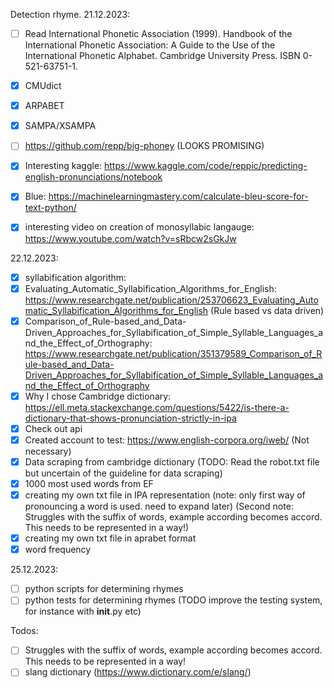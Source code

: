 Detection rhyme.
21.12.2023:
- [ ] Read International Phonetic Association (1999). Handbook of the International Phonetic Association: A Guide to the Use of the International Phonetic Alphabet. Cambridge University Press. ISBN 0-521-63751-1.
- [x] CMUdict
- [x] ARPABET
- [x] SAMPA/XSAMPA
- [ ] https://github.com/repp/big-phoney (LOOKS PROMISING)
- [x] Interesting kaggle: https://www.kaggle.com/code/reppic/predicting-english-pronunciations/notebook
- [x] Blue: https://machinelearningmastery.com/calculate-bleu-score-for-text-python/
- [x] interesting video on creation of monosyllabic langauge: https://www.youtube.com/watch?v=sRbcw2sGkJw


22.12.2023:
- [x] syllabification algorithm:
- [x] Evaluating_Automatic_Syllabification_Algorithms_for_English: https://www.researchgate.net/publication/253706623_Evaluating_Automatic_Syllabification_Algorithms_for_English (Rule based vs data driven)
- [x] Comparison_of_Rule-based_and_Data-Driven_Approaches_for_Syllabification_of_Simple_Syllable_Languages_and_the_Effect_of_Orthography:
https://www.researchgate.net/publication/351379589_Comparison_of_Rule-based_and_Data-Driven_Approaches_for_Syllabification_of_Simple_Syllable_Languages_and_the_Effect_of_Orthography
- [x] Why I chose Cambridge dictionary: https://ell.meta.stackexchange.com/questions/5422/is-there-a-dictionary-that-shows-pronunciation-strictly-in-ipa
- [x] Check out api
- [x] Created account to test: https://www.english-corpora.org/iweb/ (Not necessary)
- [x] Data scraping from cambridge dictionary (TODO: Read the robot.txt file but uncertain of the guideline for data scraping)
- [x] 1000 most used words from EF
- [x] creating my own txt file in IPA representation (note: only first way of pronouncing a word is used. need to expand later) (Second note: Struggles with the suffix of words, example according becomes accord. This needs to be represented in a way!)
- [x] creating my own txt file in aprabet format
- [x] word frequency

25.12.2023:
- [ ] python scripts for determining rhymes
- [ ] python tests for determining rhymes (TODO improve the testing system, for instance with __init__.py etc)

Todos:
- [ ] Struggles with the suffix of words, example according becomes accord. This needs to be represented in a way!
- [ ] slang dictionary (https://www.dictionary.com/e/slang/)
